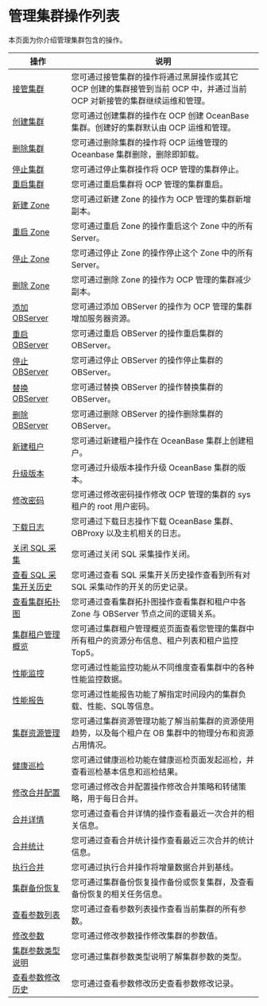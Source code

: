 管理集群操作列表 
=============================

本页面为你介绍管理集群包含的操作。


|                              操作                              |                                  说明                                  |
|--------------------------------------------------------------|----------------------------------------------------------------------|
| [接管集群](2.basic-operations/1.takeover-cluster.md)          | 您可通过接管集群的操作将通过黑屏操作或其它 OCP 创建的集群接管到当前 OCP 中，并通过当前 OCP 对新接管的集群继续运维和管理。 |
| [创建集群](2.basic-operations/2.create-a-cluster.md)          | 您可通过创建集群的操作在 OCP 创建 OceanBase 集群。创建好的集群默认由 OCP 运维和管理。                |
| [删除集群](2.basic-operations/3.delete-a-cluster.md)          | 您可通过删除集群的操作将 OCP 运维管理的 Oceanbase 集群删除，删除即卸载。                         |
| [停止集群](2.basic-operations/4.userguide-stop-a-cluster.md)          | 您可通过停止集群操作将 OCP 管理的集群停止。                                             |
| [重启集群](2.basic-operations/5.restart-a-cluster.md)          | 您可通过重启集群将 OCP 管理的集群重启。                                               |
| [新建 Zone](2.basic-operations/6.manage-cluster-zones/1.userguide-create-zone.md)       | 您可通过新建 Zone 的操作为 OCP 管理的集群新增副本。                                      |
| [重启 Zone](2.basic-operations/6.manage-cluster-zones/2.userguide-restart-zone.md)       | 您可通过重启 Zone 的操作重启这个 Zone 中的所有 Server。                                |
| [停止 Zone](2.basic-operations/6.manage-cluster-zones/3.userguide-stop-zone.md)       | 您可通过停止 Zone 的操作停止这个 Zone 中的所有 Server。                                |
| [删除 Zone](2.basic-operations/6.manage-cluster-zones/4.userguide-delete-a-zone.md)       | 您可通过删除 Zone 的操作为 OCP 管理的集群减少副本。                                      |
| [添加 OBServer](2.basic-operations/7.manage-the-observer-cluster/1.cluster-add-observer.md)   | 您可通过添加 OBServer 的操作为 OCP 管理的集群增加服务器资源。                               |
| [重启 OBServer](2.basic-operations/7.manage-the-observer-cluster/2.cluster-restart-observer.md)   | 您可通过重启 OBServer 的操作重启集群的 OBServer。                                   |
| [停止 OBServer](2.basic-operations/7.manage-the-observer-cluster/3.cluster-stop-observer.md)   | 您可通过停止 OBServer 的操作停止集群的 OBServer。                                   |
| [替换 OBServer](2.basic-operations/7.manage-the-observer-cluster/4.cluster-replace-observer.md)   | 您可通过替换 OBServer 的操作替换集群的 OBServer。                                   |
| [删除 OBServer](2.basic-operations/7.manage-the-observer-cluster/5.cluster-delete-observer.md)   | 您可通过删除 OBServer 的操作删除集群的 OBServer。                                   |
| [新建租户](2.basic-operations/8.cluster-create-a-tenant.md)          | 您可通过新建租户操作在 OceanBase 集群上创建租户。                                       |
| [升级版本](2.basic-operations/9.userguide-upgrade-version.md)          | 您可通过升级版本操作升级 OceanBase 集群的版本。                                        |
| [修改密码](2.basic-operations/10.userguide-change-password.md)          | 您可通过修改密码操作修改 OCP 管理的集群的 sys 租户的 root 用户密码。                           |
| [下载日志](2.basic-operations/11.download-log.md)          | 您可通过下载日志操作下载 OceanBase 集群、OBProxy 以及主机相关的日志。                         |
| [关闭 SQL 采集](2.basic-operations/12.cluster-disable-sql-collection.md)     | 您可通过关闭 SQL 采集操作关闭。                                                   |
| [查看 SQL 采集开关历史](2.basic-operations/13.cluster-view-the-sql-collection-switch-history.md) | 您可通过查看 SQL 采集开关历史操作查看到所有对 SQL 采集动作的开关的历史记录。                          |
| [查看集群拓扑图](3.userguide-view-the-cluster-topology.md)       | 您可通过查看集群拓扑图操作查看集群和租户中各 Zone 与 OBServer 节点之间的逻辑关系。                    |
| [集群租户管理概览](4.userguide-cluster-tenant-management-overview.md)      | 您可通过集群租户管理概览页面查看您管理的集群中所有租户的资源分布信息、租户列表和租户监控 Top5。                   |
| [性能监控](5.cluster-performance-monitoring.md)          | 您可通过性能监控功能从不同维度查看集群中的各种性能监控数据。                                       |
| [性能报告](t2070786.html#topic-2070786)          | 您可通过性能报告功能了解指定时间段内的集群负载、性能、SQL等信息。                                   |
| [集群资源管理](../4.manage-clusters/6.cluster-resource-management.md)        | 您可通过集群资源管理功能了解当前集群的资源使用趋势，以及每个租户在 OB 集群中的物理分布和资源占用情况。                |
| [健康巡检](t2009264.html#topic-2009264)          | 您可通过健康巡检功能在健康巡检页面发起巡检，并查看巡检基本信息和巡检结果。                                |
| [修改合并配置](7.merge-management/1.userguide-modify-a-merge-configuration.md)        | 您可通过修改合并配置操作修改合并策略和转储策略，用于每日合并。                                      |
| [合并详情](7.merge-management/2.cluster-merge-details.md)          | 您可通过查看合并详情的操作查看最近一次合并的相关信息。                                          |
| [合并统计](7.merge-management/3.cluster-merging-statistics.md)          | 您可通过查看合并统计操作查看最近三次合并的统计信息。                                           |
| [执行合并](7.merge-management/4.cluster-perform-merge.md)          | 您可通过执行合并操作将增量数据合并到基线。                                                |
| [集群备份恢复](t2009271.html#topic-2009271)        | 您可通过集群备份恢复操作备份或恢复集群，及查看备份恢复的相关任务信息。                                  |
| [查看参数列表](8.parameters/1.cluster-view-the-parameter-list.md)        | 您可通过查看参数列表操作查看当前集群的所有参数。                                             |
| [修改参数](8.parameters/2.cluster-modify-parameters.md)          | 您可通过修改参数操作修改集群的参数值。                                                  |
| [集群参数类型说明](8.parameters/3.cluster-parameter-type.md)      | 您可通过集群参数类型说明了解集群参数的类型。                                               |
| [查看参数修改历史](8.parameters/4.cluster-view-parameter-modification-history.md)      | 您可通过查看参数修改历史查看参数修改记录。                                                |





